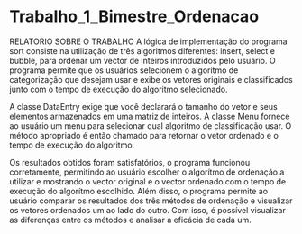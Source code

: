 # Trabalho_1_Bimestre_Ordenacao
RELATORIO SOBRE O TRABALHO
A lógica de implementação do programa sort consiste na utilização de três algoritmos diferentes: insert, select e bubble, para ordenar um vector de inteiros introduzidos pelo usuário. O programa permite que os usuários selecionem o algoritmo de categorização que desejam usar e exibe os vetores originais e classificados junto com o tempo de execução do algoritmo selecionado.

A classe DataEntry exige que você declarará o tamanho do vetor e seus elementos armazenados em uma matriz de inteiros. A classe Menu fornece ao usuário um menu para selecionar qual algoritmo de classificação usar. O método apropriado é então chamado para retornar o vetor ordenado e o tempo de execução do algoritmo.

Os resultados obtidos foram satisfatórios, o programa funcionou corretamente, permitindo ao usuário escolher o algorítmo de ordenação a utilizar e mostrando o vector original e o vector ordenado com o tempo de execução do algorítmo escolhido. Além disso, o programa permite ao usuário comparar os resultados dos três métodos de ordenação e visualizar os vetores ordenados um ao lado do outro. Com isso, é possível visualizar as diferenças entre os métodos e analisar a eficácia de cada um.
